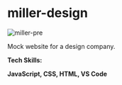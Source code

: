 # miller-design

![miller-pre](https://user-images.githubusercontent.com/111642391/208725946-701577fc-d47d-4099-963c-f722023e26dd.png)

Mock website for a design company.

<strong> Tech Skills: </strong>

<strong>JavaScript, CSS, HTML, VS Code</strong>
